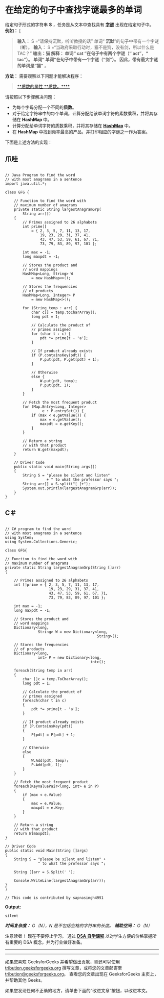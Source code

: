 # 在给定的句子中查找字谜最多的单词

给定句子形式的字符串 **S** ，任务是从文本中查找具有 [**字谜**](https://www.geeksforgeeks.org/tag/anagram/) 出现在给定句子中。
**例如：** [

> **输入：** S =“请保持沉默，听听教授的话” 单词“ **沉默**”的句子中带有一个字谜（**听**）。
> **输入：** S =“当政府采取行动时，猫不是狗，没有剑，所以什么是 TAC？”
> **输出：**猫
> **解释：**
> 单词“ **cat** ”在句子中有两个字谜（“ act”，“ tac”）。
> 单词“ **单词**”在句子中带有一个字谜（“剑”）。
> 因此，带有最大字谜的单词是**“猫”** 。

**方法：**
需要观察以下问题才能解决程序：

> [**质数的属性 **质数。****](https://www.geeksforgeeks.org/prime-numbers/)

请按照以下步骤解决问题：

*   为每个字母分配一个不同的**质数**。
*   对于给定字符串中的每个单词，计算分配给该单词字符的素数乘积，并将其存储在 **HashMap** 中。
*   计算分配给单词字符的质数乘积，并将其存储在 [**HashMap**](http://www.geeksforgeeks.org/java-util-hashmap-in-java/) 中。
*   在 **HashMap** 中找到频率最高的产品，并打印相应的字谜之一作为答案。

下面是上述方法的实现：

## 爪哇

```

// Java Program to find the word 
// with most anagrams in a sentence 
import java.util.*; 

class GFG { 

    // Function to find the word with 
    // maximum number of anagrams 
    private static String largestAnagramGrp( 
        String arr[]) 
    { 
        // Primes assigned to 26 alphabets 
        int prime[] 
            = { 2, 3, 5, 7, 11, 13, 17, 
                19, 23, 29, 31, 37, 41, 
                43, 47, 53, 59, 61, 67, 71, 
                73, 79, 83, 89, 97, 101 }; 

        int max = -1; 
        long maxpdt = -1; 

        // Stores the product and 
        // word mappings 
        HashMap<Long, String> W 
            = new HashMap<>(); 

        // Stores the frequencies 
        // of products 
        HashMap<Long, Integer> P 
            = new HashMap<>(); 

        for (String temp : arr) { 
            char c[] = temp.toCharArray(); 
            long pdt = 1; 

            // Calculate the product of 
            // primes assigned 
            for (char t : c) { 
                pdt *= prime[t - 'a']; 
            } 

            // If product already exists 
            if (P.containsKey(pdt)) { 
                P.put(pdt, P.get(pdt) + 1); 
            } 

            // Otherwise 
            else { 
                W.put(pdt, temp); 
                P.put(pdt, 1); 
            } 
        } 

        // Fetch the most frequent product 
        for (Map.Entry<Long, Integer> 
                 e : P.entrySet()) { 
            if (max < e.getValue()) { 
                max = e.getValue(); 
                maxpdt = e.getKey(); 
            } 
        } 

        // Return a string 
        // with that product 
        return W.get(maxpdt); 
    } 

    // Driver Code 
    public static void main(String args[]) 
    { 
        String S = "please be silent and listen"
                   + " to what the professor says "; 
        String arr[] = S.split("[ ]+"); 
        System.out.println(largestAnagramGrp(arr)); 
    } 
} 

```

## C＃

```

// C# program to find the word 
// with most anagrams in a sentence 
using System; 
using System.Collections.Generic; 

class GFG{ 

// Function to find the word with 
// maximum number of anagrams 
private static String largestAnagramGrp(String []arr) 
{ 

    // Primes assigned to 26 alphabets 
    int []prime = { 2, 3, 5, 7, 11, 13, 17, 
                    19, 23, 29, 31, 37, 41, 
                    43, 47, 53, 59, 61, 67, 71, 
                    73, 79, 83, 89, 97, 101 }; 

    int max = -1; 
    long maxpdt = -1; 

    // Stores the product and 
    // word mappings 
    Dictionary<long,  
               String> W = new Dictionary<long, 
                                          String>(); 

    // Stores the frequencies 
    // of products 
    Dictionary<long,  
               int> P = new Dictionary<long,  
                                       int>(); 

    foreach(String temp in arr)  
    { 
        char []c = temp.ToCharArray(); 
        long pdt = 1; 

        // Calculate the product of 
        // primes assigned 
        foreach(char t in c) 
        { 
            pdt *= prime[t - 'a']; 
        } 

        // If product already exists 
        if (P.ContainsKey(pdt)) 
        { 
            P[pdt] = P[pdt] + 1; 
        } 

        // Otherwise 
        else 
        { 
            W.Add(pdt, temp); 
            P.Add(pdt, 1); 
        } 
    } 

    // Fetch the most frequent product 
    foreach(KeyValuePair<long, int> e in P) 
    { 
        if (max < e.Value) 
        { 
            max = e.Value; 
            maxpdt = e.Key; 
        } 
    } 

    // Return a string 
    // with that product 
    return W[maxpdt]; 
} 

// Driver Code 
public static void Main(String []args) 
{ 
    String S = "please be silent and listen" + 
               " to what the professor says "; 

    String []arr = S.Split(' '); 

    Console.WriteLine(largestAnagramGrp(arr)); 
} 
} 

// This code is contributed by sapnasingh4991 

```

**Output:** 

```
silent

```

***时间复杂度：** O（N），N 是不包括空格的字符串的长度。*
***辅助空间：** O（N）*

注意读者！ 现在不要停止学习。 通过 [**DSA 自学课程**](https://practice.geeksforgeeks.org/courses/dsa-self-paced?utm_source=geeksforgeeks&utm_medium=article&utm_campaign=gfg_article_dsa_content_bottom) 以对学生方便的价格掌握所有重要的 DSA 概念，并为行业做好准备。

* * *

* * *

如果您喜欢 GeeksforGeeks 并希望做出贡献，则还可以使用 [tribution.geeksforgeeks.org](https://contribute.geeksforgeeks.org/) 撰写文章，或将您的文章邮寄至 tribution@geeksforgeeks.org。 查看您的文章出现在 GeeksforGeeks 主页上，并帮助其他 Geeks。

如果您发现任何不正确的地方，请单击下面的“改进文章”按钮，以改进本文。